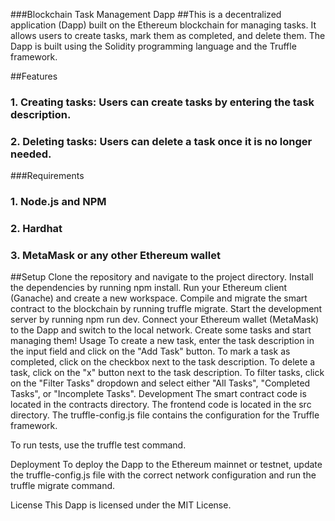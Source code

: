 ###Blockchain Task Management Dapp
##This is a decentralized application (Dapp) built on the Ethereum blockchain for managing tasks. It allows users to create tasks, mark them as completed, and delete them. The Dapp is built using the Solidity programming language and the Truffle framework.

##Features
### 1. Creating tasks: Users can create tasks by entering the task description.
### 2. Deleting tasks: Users can delete a task once it is no longer needed.

###Requirements
### 1. Node.js and NPM
### 2. Hardhat
### 3. MetaMask or any other Ethereum wallet

##Setup
Clone the repository and navigate to the project directory.
Install the dependencies by running npm install.
Run your Ethereum client (Ganache) and create a new workspace.
Compile and migrate the smart contract to the blockchain by running truffle migrate.
Start the development server by running npm run dev.
Connect your Ethereum wallet (MetaMask) to the Dapp and switch to the local network.
Create some tasks and start managing them!
Usage
To create a new task, enter the task description in the input field and click on the "Add Task" button.
To mark a task as completed, click on the checkbox next to the task description.
To delete a task, click on the "x" button next to the task description.
To filter tasks, click on the "Filter Tasks" dropdown and select either "All Tasks", "Completed Tasks", or "Incomplete Tasks".
Development
The smart contract code is located in the contracts directory. The frontend code is located in the src directory. The truffle-config.js file contains the configuration for the Truffle framework.

To run tests, use the truffle test command.

Deployment
To deploy the Dapp to the Ethereum mainnet or testnet, update the truffle-config.js file with the correct network configuration and run the truffle migrate command.

License
This Dapp is licensed under the MIT License.
